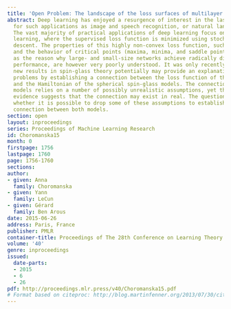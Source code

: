```yaml
---
title: 'Open Problem: The landscape of the loss surfaces of multilayer networks'
abstract: Deep learning has enjoyed a resurgence of interest in the last few years
  for such applications as image and speech recognition, or natural language processing.
  The vast majority of practical applications of deep learning focus on supervised
  learning, where the supervised loss function is minimized using stochastic gradient
  descent. The properties of this highly non-convex loss function, such as its landscape
  and the behavior of critical points (maxima, minima, and saddle points), as well
  as the reason why large- and small-size networks achieve radically different practical
  performance, are however very poorly understood. It was only recently shown that
  new results in spin-glass theory potentially may provide an explanation for these
  problems by establishing a connection between the loss function of the neural networks
  and the Hamiltonian of the spherical spin-glass models. The connection between both
  models relies on a number of possibly unrealistic assumptions, yet the empirical
  evidence suggests that the connection may exist in real. The question we pose is
  whether it is possible to drop some of these assumptions to establish a stronger
  connection between both models.
section: open
layout: inproceedings
series: Proceedings of Machine Learning Research
id: Choromanska15
month: 0
firstpage: 1756
lastpage: 1760
page: 1756-1760
sections: 
author:
- given: Anna
  family: Choromanska
- given: Yann
  family: LeCun
- given: Gérard
  family: Ben Arous
date: 2015-06-26
address: Paris, France
publisher: PMLR
container-title: Proceedings of The 28th Conference on Learning Theory
volume: '40'
genre: inproceedings
issued:
  date-parts:
  - 2015
  - 6
  - 26
pdf: http://proceedings.mlr.press/v40/Choromanska15.pdf
# Format based on citeproc: http://blog.martinfenner.org/2013/07/30/citeproc-yaml-for-bibliographies/
---
```

